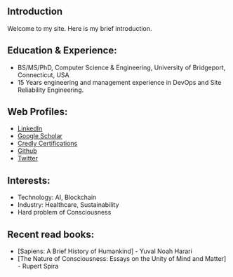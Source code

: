 ## Introduction

[comment]: <> (this is a test)

Welcome to my site. Here is my brief introduction.

## Education & Experience: 
- BS/MS/PhD, Computer Science & Engineering, University of Bridgeport, Connecticut, USA
- 15 Years engineering and management experience in DevOps and Site Reliability Engineering.


## Web Profiles:

- [LinkedIn](https://www.linkedin.com/in/ajayshrestha/)
- [Google Scholar](https://scholar.google.com/citations?user=wtBCz0QAAAAJ)
- [Credly Certifications](https://www.youracclaim.com/users/ajayshrestha/badges)
- [Github](https://github.com/shrestha-ajay)
- [Twitter](https://twitter.com/ajayshrestha)

## Interests:
- Technology: AI, Blockchain
- Industry: Healthcare, Sustainability
- Hard problem of Consciousness


## Recent read books:

- [Sapiens: A Brief History of Humankind] - Yuval Noah Harari
- [The Nature of Consciousness: Essays on the Unity of Mind and Matter] - Rupert Spira

